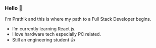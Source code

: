 ### Hello 👋

I'm Prathik and this is where my path to a Full Stack Developer begins.

-  I’m currently learning React js.
-  I love hardware tech especially PC related.
-  Still an engineering student 👍
